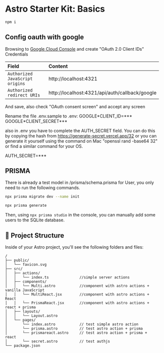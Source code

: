 # Astro Starter Kit: Basics

```sh
npm i

```

## Config oauth with google

Browsing to [Google Cloud Console](https://console.cloud.google.com/apis/credentials) and create "OAuth 2.0 Client IDs" Credentials

| Field                           | Content                                        |
| :------------------------------ | :--------------------------------------------- |
| `Authorized JavaScript origins` | http://localhost:4321                          |
| `Authorized redirect URIs`      | http://localhost:4321/api/auth/callback/google |

And save, also check "OAuth consent screen" and accept any screen

Rename the file .env.sample to .env:
GOOGLE\*CLIENT_ID=\*\**
GOOGLE*CLIENT_SECRET\*\*\*

also in .env you have to complete the AUTH_SECRET field. You can do this by copying the hash from https://generate-secret.vercel.app/32 or you can generate it yourself using the command on Mac "openssl rand -base64 32" or find a similar command for your OS.

AUTH_SECRET=\*\*\*

## PRISMA

There is already a test model in /prisma/schema.prisma for User, you only need to run the following commands.

```sh
npx prisma migrate dev --name init

npx prisma generate

```

Then, using `npx prisma studio` in the console, you can manually add some users to the SQLite database.

## 🚀 Project Structure

Inside of your Astro project, you'll see the following folders and files:

```text
/
├── public/
│   └── favicon.svg
├── src/
│   ├── actions/
│   │   └── index.ts              //simple server actions
│   ├── components/
│   │   └── Multi.astro           //component with astro actions + vanilla JavaScript
│   │   └── MultiReact.jsx        //component with astro actions + React
│   │   └── PrismaReact.jsx       //component with astro actions + react + prisma
│   ├── layouts/
│   │   └── Layout.astro
│   └── pages/
│       └── index.astro           // test simple astro action
│       └── prisma.astro          // test astro action + prisma
│       └── prismareact.astro     // test astro action + prisma + react
│       └── secret.astro          // test authjs
└── package.json
```
